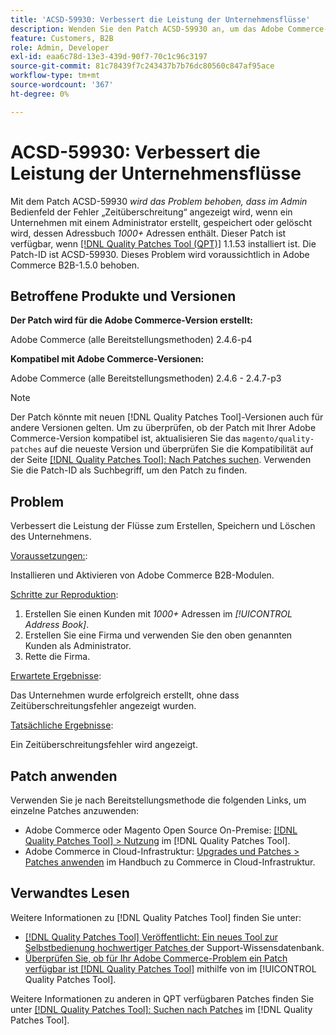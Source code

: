 ```yaml
---
title: 'ACSD-59930: Verbessert die Leistung der Unternehmensflüsse'
description: Wenden Sie den Patch ACSD-59930 an, um das Adobe Commerce-Problem zu beheben, bei dem im Admin-Bedienfeld ein *Zeitüberschreitungsfehler* angezeigt wird, wenn ein Unternehmen mit einem Administrator erstellt, gespeichert oder gelöscht wird, das *1000+* Adressen im Adressbuch hat.
feature: Customers, B2B
role: Admin, Developer
exl-id: eaa6c78d-13e3-439d-90f7-70c1c96c3197
source-git-commit: 81c78439f7c243437b7b76dc80560c847af95ace
workflow-type: tm+mt
source-wordcount: '367'
ht-degree: 0%

---
```


# ACSD-59930: Verbessert die Leistung der Unternehmensflüsse

Mit dem Patch ACSD-59930 *wird das Problem behoben, dass im Admin* Bedienfeld der Fehler „Zeitüberschreitung“ angezeigt wird, wenn ein Unternehmen mit einem Administrator erstellt, gespeichert oder gelöscht wird, dessen Adressbuch *1000+* Adressen enthält. Dieser Patch ist verfügbar, wenn [[!DNL Quality Patches Tool (QPT)]](https://experienceleague.adobe.com/de/docs/commerce-knowledge-base/kb/announcements/commerce-announcements/magento-quality-patches-released-new-tool-to-self-serve-quality-patches) 1.1.53 installiert ist. Die Patch-ID ist ACSD-59930. Dieses Problem wird voraussichtlich in Adobe Commerce B2B-1.5.0 behoben.

## Betroffene Produkte und Versionen

**Der Patch wird für die Adobe Commerce-Version erstellt:**

Adobe Commerce (alle Bereitstellungsmethoden) 2.4.6-p4

**Kompatibel mit Adobe Commerce-Versionen:**

Adobe Commerce (alle Bereitstellungsmethoden) 2.4.6 - 2.4.7-p3

>[!NOTE]
>
>Der Patch könnte mit neuen [!DNL Quality Patches Tool]-Versionen auch für andere Versionen gelten. Um zu überprüfen, ob der Patch mit Ihrer Adobe Commerce-Version kompatibel ist, aktualisieren Sie das `magento/quality-patches` auf die neueste Version und überprüfen Sie die Kompatibilität auf der Seite [[!DNL Quality Patches Tool]: Nach Patches suchen](https://experienceleague.adobe.com/tools/commerce-quality-patches/index.html?lang=de). Verwenden Sie die Patch-ID als Suchbegriff, um den Patch zu finden.

## Problem

Verbessert die Leistung der Flüsse zum Erstellen, Speichern und Löschen des Unternehmens.

<u>Voraussetzungen:</u>:

Installieren und Aktivieren von Adobe Commerce B2B-Modulen.

<u>Schritte zur Reproduktion</u>:

1. Erstellen Sie einen Kunden mit *1000+* Adressen im *[!UICONTROL Address Book]*.
1. Erstellen Sie eine Firma und verwenden Sie den oben genannten Kunden als Administrator.
1. Rette die Firma.

<u>Erwartete Ergebnisse</u>:

Das Unternehmen wurde erfolgreich erstellt, ohne dass Zeitüberschreitungsfehler angezeigt wurden.

<u>Tatsächliche Ergebnisse</u>:

Ein Zeitüberschreitungsfehler wird angezeigt.

## Patch anwenden

Verwenden Sie je nach Bereitstellungsmethode die folgenden Links, um einzelne Patches anzuwenden:

* Adobe Commerce oder Magento Open Source On-Premise: [[!DNL Quality Patches Tool] > Nutzung](/help/tools/quality-patches-tool/usage.md) im [!DNL Quality Patches Tool].
* Adobe Commerce in Cloud-Infrastruktur: [Upgrades und Patches > Patches anwenden](https://experienceleague.adobe.com/docs/commerce-cloud-service/user-guide/develop/upgrade/apply-patches.html?lang=de) im Handbuch zu Commerce in Cloud-Infrastruktur.

## Verwandtes Lesen

Weitere Informationen zu [!DNL Quality Patches Tool] finden Sie unter:

* [[!DNL Quality Patches Tool] Veröffentlicht: Ein neues Tool zur Selbstbedienung hochwertiger Patches ](https://experienceleague.adobe.com/de/docs/commerce-knowledge-base/kb/announcements/commerce-announcements/magento-quality-patches-released-new-tool-to-self-serve-quality-patches) der Support-Wissensdatenbank.
* [Überprüfen Sie, ob für Ihr Adobe Commerce-Problem ein Patch verfügbar ist [!DNL Quality Patches Tool]](/help/tools/quality-patches-tool/patches-available-in-qpt/check-patch-for-magento-issue-with-magento-quality-patches.md) mithilfe von im [!UICONTROL Quality Patches Tool].


Weitere Informationen zu anderen in QPT verfügbaren Patches finden Sie unter [[!DNL Quality Patches Tool]: Suchen nach Patches](https://experienceleague.adobe.com/tools/commerce-quality-patches/index.html?lang=de) im [!DNL Quality Patches Tool].
